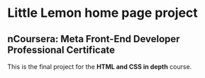 # Little Lemon home page project

## nCoursera: Meta Front-End Developer Professional Certificate 

This is the final project for the **HTML and CSS in depth** course.

